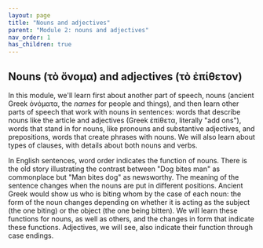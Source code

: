 ```yaml
---
layout: page
title: "Nouns and adjectives"
parent: "Module 2: nouns and adjectives"
nav_order: 1
has_children: true
---
```


## Nouns (τὸ ὄνομα) and adjectives (τὸ ἐπίθετον)


In this module, we'll learn first about another part of speech, nouns (ancient Greek ὀνόματα, the *names* for people and things), and then learn other parts of speech that work with nouns in sentences: words that describe nouns like the article and adjectives (Greek ἐπίθετα, literally "add ons"), words that stand in for nouns, like pronouns and substantive adjectives, and prepositions, words that create phrases with nouns. We will also learn about types of clauses, with details about both nouns and verbs.

In English sentences, word order indicates the function of nouns. There is the old story illustrating the contrast between "Dog bites man" as commonplace but "Man bites dog" as newsworthy. The meaning of the sentence changes when the nouns are put in different positions. Ancient Greek would show us who is biting whom by the case of each noun: the form of the noun changes depending on whether it is acting as the subject (the one biting) or the object (the one being bitten). We will learn these functions for nouns, as well as others, and the changes in form that indicate these functions. Adjectives, we will see, also indicate their function through case endings.
